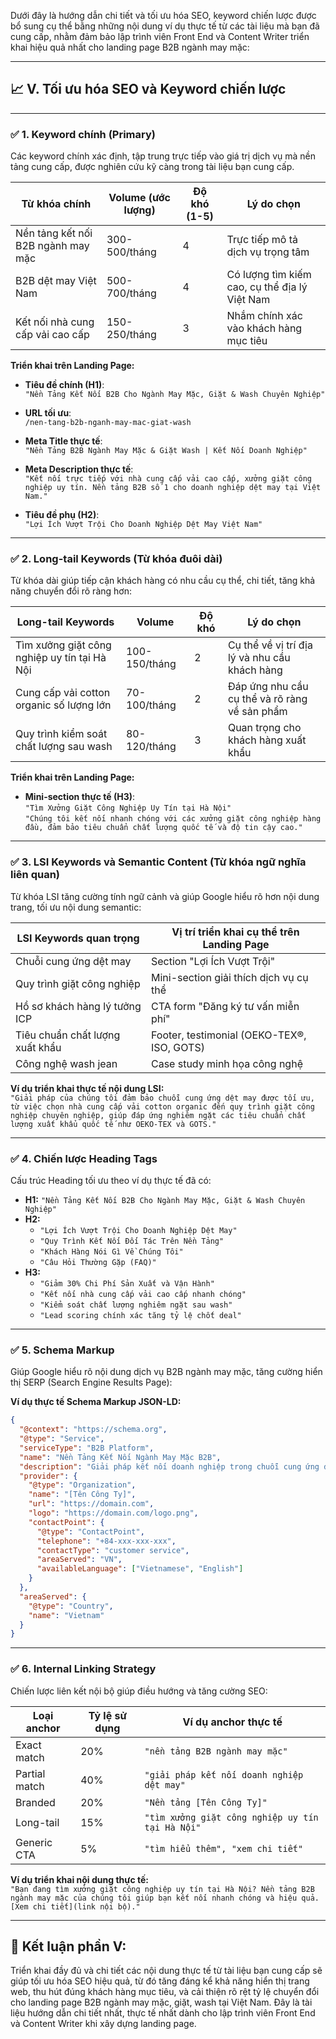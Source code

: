 Dưới đây là hướng dẫn chi tiết và tối ưu hóa SEO, keyword chiến lược được bổ sung cụ thể bằng những nội dung ví dụ thực tế từ các tài liệu mà bạn đã cung cấp, nhằm đảm bảo lập trình viên Front End và Content Writer triển khai hiệu quả nhất cho landing page B2B ngành may mặc:

---

## 📈 **V. Tối ưu hóa SEO và Keyword chiến lược**

---

### ✅ **1. Keyword chính (Primary)**

Các keyword chính xác định, tập trung trực tiếp vào giá trị dịch vụ mà nền tảng cung cấp, được nghiên cứu kỹ càng trong tài liệu bạn cung cấp.

| Từ khóa chính                      | Volume (ước lượng) | Độ khó (1-5) | Lý do chọn                                    |
| ---------------------------------- | ------------------ | ------------ | --------------------------------------------- |
| Nền tảng kết nối B2B ngành may mặc | 300-500/tháng      | 4            | Trực tiếp mô tả dịch vụ trọng tâm             |
| B2B dệt may Việt Nam               | 500-700/tháng      | 4            | Có lượng tìm kiếm cao, cụ thể địa lý Việt Nam |
| Kết nối nhà cung cấp vải cao cấp   | 150-250/tháng      | 3            | Nhắm chính xác vào khách hàng mục tiêu        |

**Triển khai trên Landing Page:**

- **Tiêu đề chính (H1)**:  
  `"Nền Tảng Kết Nối B2B Cho Ngành May Mặc, Giặt & Wash Chuyên Nghiệp"`

- **URL tối ưu**:  
  `/nen-tang-b2b-nganh-may-mac-giat-wash`

- **Meta Title thực tế**:  
  `"Nền Tảng B2B Ngành May Mặc & Giặt Wash | Kết Nối Doanh Nghiệp"`

- **Meta Description thực tế**:  
  `"Kết nối trực tiếp với nhà cung cấp vải cao cấp, xưởng giặt công nghiệp uy tín. Nền tảng B2B số 1 cho doanh nghiệp dệt may tại Việt Nam."`

- **Tiêu đề phụ (H2)**:  
  `"Lợi Ích Vượt Trội Cho Doanh Nghiệp Dệt May Việt Nam"`

---

### ✅ **2. Long-tail Keywords (Từ khóa đuôi dài)**

Từ khóa dài giúp tiếp cận khách hàng có nhu cầu cụ thể, chi tiết, tăng khả năng chuyển đổi rõ ràng hơn:

| Long-tail Keywords                           | Volume        | Độ khó | Lý do chọn                                    |
| -------------------------------------------- | ------------- | ------ | --------------------------------------------- |
| Tìm xưởng giặt công nghiệp uy tín tại Hà Nội | 100-150/tháng | 2      | Cụ thể về vị trí địa lý và nhu cầu khách hàng |
| Cung cấp vải cotton organic số lượng lớn     | 70-100/tháng  | 2      | Đáp ứng nhu cầu cụ thể và rõ ràng về sản phẩm |
| Quy trình kiểm soát chất lượng sau wash      | 80-120/tháng  | 3      | Quan trọng cho khách hàng xuất khẩu           |

**Triển khai trên Landing Page:**

- **Mini-section thực tế (H3)**:  
  `"Tìm Xưởng Giặt Công Nghiệp Uy Tín tại Hà Nội"`  
  `"Chúng tôi kết nối nhanh chóng với các xưởng giặt công nghiệp hàng đầu, đảm bảo tiêu chuẩn chất lượng quốc tế và độ tin cậy cao."`

---

### ✅ **3. LSI Keywords và Semantic Content (Từ khóa ngữ nghĩa liên quan)**

Từ khóa LSI tăng cường tính ngữ cảnh và giúp Google hiểu rõ hơn nội dung trang, tối ưu nội dung semantic:

| LSI Keywords quan trọng         | Vị trí triển khai cụ thể trên Landing Page |
| ------------------------------- | ------------------------------------------ |
| Chuỗi cung ứng dệt may          | Section "Lợi Ích Vượt Trội"                |
| Quy trình giặt công nghiệp      | Mini-section giải thích dịch vụ cụ thể     |
| Hồ sơ khách hàng lý tưởng ICP   | CTA form "Đăng ký tư vấn miễn phí"         |
| Tiêu chuẩn chất lượng xuất khẩu | Footer, testimonial (OEKO-TEX®, ISO, GOTS) |
| Công nghệ wash jean             | Case study minh họa công nghệ              |

**Ví dụ triển khai thực tế nội dung LSI:**  
`"Giải pháp của chúng tôi đảm bảo chuỗi cung ứng dệt may được tối ưu, từ việc chọn nhà cung cấp vải cotton organic đến quy trình giặt công nghiệp chuyên nghiệp, giúp đáp ứng nghiêm ngặt các tiêu chuẩn chất lượng xuất khẩu quốc tế như OEKO-TEX và GOTS."`

---

### ✅ **4. Chiến lược Heading Tags**

Cấu trúc Heading tối ưu theo ví dụ thực tế đã có:

- **H1:** `"Nền Tảng Kết Nối B2B Cho Ngành May Mặc, Giặt & Wash Chuyên Nghiệp"`
- **H2:**
  - `"Lợi Ích Vượt Trội Cho Doanh Nghiệp Dệt May"`
  - `"Quy Trình Kết Nối Đối Tác Trên Nền Tảng"`
  - `"Khách Hàng Nói Gì Về Chúng Tôi"`
  - `"Câu Hỏi Thường Gặp (FAQ)"`
- **H3:**
  - `"Giảm 30% Chi Phí Sản Xuất và Vận Hành"`
  - `"Kết nối nhà cung cấp vải cao cấp nhanh chóng"`
  - `"Kiểm soát chất lượng nghiêm ngặt sau wash"`
  - `"Lead scoring chính xác tăng tỷ lệ chốt deal"`

---

### ✅ **5. Schema Markup**

Giúp Google hiểu rõ nội dung dịch vụ B2B ngành may mặc, tăng cường hiển thị SERP (Search Engine Results Page):

**Ví dụ thực tế Schema Markup JSON-LD:**

```json
{
  "@context": "https://schema.org",
  "@type": "Service",
  "serviceType": "B2B Platform",
  "name": "Nền Tảng Kết Nối Ngành May Mặc B2B",
  "description": "Giải pháp kết nối doanh nghiệp trong chuỗi cung ứng dệt may, giặt công nghiệp và wash vải chuyên nghiệp tại Việt Nam.",
  "provider": {
    "@type": "Organization",
    "name": "[Tên Công Ty]",
    "url": "https://domain.com",
    "logo": "https://domain.com/logo.png",
    "contactPoint": {
      "@type": "ContactPoint",
      "telephone": "+84-xxx-xxx-xxx",
      "contactType": "customer service",
      "areaServed": "VN",
      "availableLanguage": ["Vietnamese", "English"]
    }
  },
  "areaServed": {
    "@type": "Country",
    "name": "Vietnam"
  }
}
```

---

### ✅ **6. Internal Linking Strategy**

Chiến lược liên kết nội bộ giúp điều hướng và tăng cường SEO:

| Loại anchor   | Tỷ lệ sử dụng | Ví dụ anchor thực tế                             |
| ------------- | ------------- | ------------------------------------------------ |
| Exact match   | 20%           | `"nền tảng B2B ngành may mặc"`                   |
| Partial match | 40%           | `"giải pháp kết nối doanh nghiệp dệt may"`       |
| Branded       | 20%           | `"Nền tảng [Tên Công Ty]"`                       |
| Long-tail     | 15%           | `"tìm xưởng giặt công nghiệp uy tín tại Hà Nội"` |
| Generic CTA   | 5%            | `"tìm hiểu thêm", "xem chi tiết"`                |

**Ví dụ triển khai nội dung thực tế:**  
`"Bạn đang tìm xưởng giặt công nghiệp uy tín tại Hà Nội? Nền tảng B2B ngành may mặc của chúng tôi giúp bạn kết nối nhanh chóng và hiệu quả. [Xem chi tiết](link nội bộ)."`

---

## 📌 **Kết luận phần V:**

Triển khai đầy đủ và chi tiết các nội dung thực tế từ tài liệu bạn cung cấp sẽ giúp tối ưu hóa SEO hiệu quả, từ đó tăng đáng kể khả năng hiển thị trang web, thu hút đúng khách hàng mục tiêu, và cải thiện rõ rệt tỷ lệ chuyển đổi cho landing page B2B ngành may mặc, giặt, wash tại Việt Nam. Đây là tài liệu hướng dẫn chi tiết nhất, thực tế nhất dành cho lập trình viên Front End và Content Writer khi xây dựng landing page.
